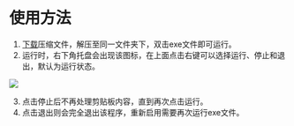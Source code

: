 # 使用方法

1. [下载](https://github.com/GOUKOU007/clipboard-manager/releases/download/v1.0.0/clip_manager.zip)压缩文件，解压至同一文件夹下，双击exe文件即可运行。
2. 运行时，右下角托盘会出现该图标，在上面点击右键可以选择运行、停止和退出，默认为运行状态。

![](https://raw.githubusercontent.com/GOUKOU007/clipboard-manager/master/logo.ico)

3. 点击停止后不再处理剪贴板内容，直到再次点击运行。
4. 点击退出则会完全退出该程序，重新启用需要再次运行exe文件。

